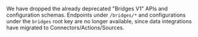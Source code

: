 We have dropped the already deprecated "Bridges V1" APIs and configuration schemas.  Endpoints under `/bridges/*` and configurations under the `bridges` root key are no longer available, since data integrations have migrated to Connectors/Actions/Sources.

